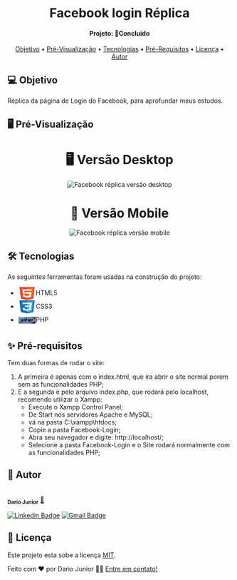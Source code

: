 <h1 align="center">
    Facebook login Réplica
</h1>
<h4 align="center"> 
Projeto: 🚀Concluido
</h4>
<p align="center">
 <a href="#-objetivo">Objetivo</a> •
 <a href="#-Pré-Visualização">Pré-Visualização</a> •
 <a href="#-tecnologias">Tecnologias</a> •  
 <a href="#-Pré-requisitos">Pré-Requisitos</a> • 
 <a href="#-licença">Licença</a> • 
 <a href="#-autor">Autor</a>
</p>

## 💻 Objetivo
 
 Réplica da página de Login do Facebook, para aprofundar meus estudos.

## 🖥️ Pré-Visualização

<div align="center"> 
<h1 align="center">🖥️ Versão Desktop</h1>
<img alt="Facebook réplica versão desktop" title="Facebook Login" src="https://user-images.githubusercontent.com/62716267/134775315-f2dfe6b3-4620-4601-89cd-ea56016f9bd7.png"/>
</div>
<div align="center"> 
<h1 align="center">📱 Versão Mobile</h1>
<img alt="Facebook réplica versão mobile" title="Facebook Login" src="https://user-images.githubusercontent.com/62716267/134775400-3849cf7b-4c51-4acd-80a4-4a9758cd1c12.png"/>
</div>


## 🛠 Tecnologias

As seguintes ferramentas foram usadas na construção do projeto:

- <img align="center" alt="Dario-HTML" height="30" width="40" src="https://raw.githubusercontent.com/devicons/devicon/master/icons/html5/html5-original.svg">HTML5
- <img align="center" alt="Dario-CSS" height="30" width="40" src="https://raw.githubusercontent.com/devicons/devicon/master/icons/css3/css3-original.svg">CSS3
- <img align="center" alt="Dario-PHP" height="30" width="40" src="https://raw.githubusercontent.com/devicons/devicon/master/icons/php/php-original.svg">PHP

## ✨ Pré-requisitos

Tem duas formas de rodar o site:
1. A primeira é apenas com o index.html, que ira abrir o site normal porem sem as funcionalidades PHP;
2. E a segunda é pelo arquivo index.php, que rodará pelo localhost, recomendo utilizar o Xampp:
     - Execute o Xampp Control Panel;
     - De Start nos servidores Apache e MySQL;
     - vá na pasta C:\xampp\htdocs;
     - Copie a pasta Facebook-Login;
     - Abra seu navegador e digite: http://localhost/;
     - Selecione a pasta Facebook-Login e o Site rodará normalmente com as funcionalidades PHP;

## 🦸 Autor

<a href="https://dariojunior.netlify.app/">
 <img style="border-radius: 50%;" src="https://avatars.githubusercontent.com/u/62716267?v=4" width="100px;" alt=""/>
 <br />
 <sub><b>Dario Junior</b></sub></a> <a href="https://dariojunior.netlify.app/">🚀</a>
 <br />

[![Linkedin Badge](https://img.shields.io/badge/-Dario-blue?style=flat-square&logo=Linkedin&logoColor=white&link=https://www.linkedin.com/in/dariocode/)](https://www.linkedin.com/in/dariocode/) 
[![Gmail Badge](https://img.shields.io/badge/-darioarjr321@gmail.com-c14438?style=flat-square&logo=Gmail&logoColor=white&link=mailto:darioarjr321@gmail.com)](mailto:darioarjr321@gmail.com)


## 📝 Licença

Este projeto esta sobe a licença [MIT](./LICENSE).

Feito com ❤️ por Dario Junior 👋🏽 [Entre em contato!](https://www.linkedin.com/in/dariocode/)
